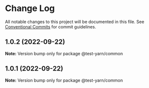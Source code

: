 # Change Log

All notable changes to this project will be documented in this file.
See [Conventional Commits](https://conventionalcommits.org) for commit guidelines.

## 1.0.2 (2022-09-22)

**Note:** Version bump only for package @test-yarn/common





## 1.0.1 (2022-09-22)

**Note:** Version bump only for package @test-yarn/common
